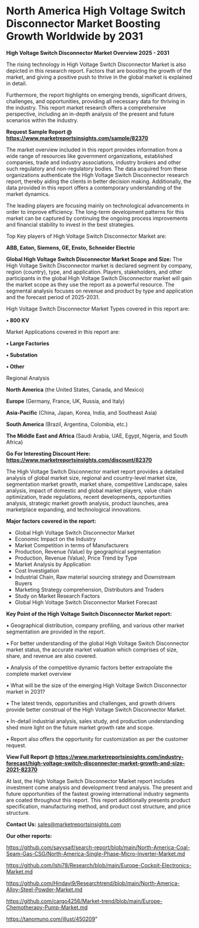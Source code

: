 # North America High Voltage Switch Disconnector Market Boosting Growth Worldwide by 2031

<Strong> High Voltage Switch Disconnector Market Overview 2025 - 2031</strong>

The rising technology in High Voltage Switch Disconnector Market is also depicted in this research report. Factors that are boosting the growth of the market, and giving a positive push to thrive in the global market is explained in detail.

Furthermore, the report highlights on emerging trends, significant drivers, challenges, and opportunities, providing all necessary data for thriving in the industry. This report market research offers a comprehensive perspective, including an in-depth analysis of the present and future scenarios within the industry.

<strong>Request Sample Report @ <a href=https://www.marketreportsinsights.com/sample/82370>https://www.marketreportsinsights.com/sample/82370</a></strong>

The market overview included in this report provides information from a wide range of resources like government organizations, established companies, trade and industry associations, industry brokers and other such regulatory and non-regulatory bodies. The data acquired from these organizations authenticate the High Voltage Switch Disconnector research report, thereby aiding the clients in better decision making. Additionally, the data provided in this report offers a contemporary understanding of the market dynamics.

The leading players are focusing mainly on technological advancements in order to improve efficiency. The long-term development patterns for this market can be captured by continuing the ongoing process improvements and financial stability to invest in the best strategies.

Top Key players of High Voltage Switch Disconnector Market are:

<strong>ABB, Eaton, Siemens, GE, Ensto, Schneider Electric</strong>

<strong><b>Global High Voltage Switch Disconnector Market Scope and Size:</b></strong>
The High Voltage Switch Disconnector market is declared segment by company, region (country), type, and application. Players, stakeholders, and other participants in the global High Voltage Switch Disconnector market will gain the market scope as they use the report as a powerful resource. The segmental analysis focuses on revenue and product by type and application and the forecast period of 2025-2031.

High Voltage Switch Disconnector Market Types covered in this report are:

<strong>• 800 KV</strong>

Market Applications covered in this report are:

<strong>• Large Factories

• Substation

• Other</strong> 

Regional Analysis

<strong>North America</strong> (the United States, Canada, and Mexico)

<strong>Europe</strong> (Germany, France, UK, Russia, and Italy)

<strong>Asia-Pacific</strong> (China, Japan, Korea, India, and Southeast Asia)

<strong>South America</strong> (Brazil, Argentina, Colombia, etc.)

<strong>The Middle East and Africa</strong> (Saudi Arabia, UAE, Egypt, Nigeria, and South Africa)

<strong>Go For Interesting Discount Here: <a href=https://www.marketreportsinsights.com/discount/82370>https://www.marketreportsinsights.com/discount/82370</a></strong>

The High Voltage Switch Disconnector market report provides a detailed analysis of global market size, regional and country-level market size, segmentation market growth, market share, competitive Landscape, sales analysis, impact of domestic and global market players, value chain optimization, trade regulations, recent developments, opportunities analysis, strategic market growth analysis, product launches, area marketplace expanding, and technological innovations.

<strong><b>Major factors covered in the report:</b></strong>
<ul>
  <li>Global High Voltage Switch Disconnector Market </li>
  <li>Economic Impact on the Industry</li>
  <li>Market Competition in terms of Manufacturers</li>
  <li>Production, Revenue (Value) by geographical segmentation</li>
  <li>Production, Revenue (Value), Price Trend by Type</li>
  <li>Market Analysis by Application</li>
  <li>Cost Investigation</li>
  <li>Industrial Chain, Raw material sourcing strategy and Downstream Buyers</li>
  <li>Marketing Strategy comprehension, Distributors and Traders</li>
  <li>Study on Market Research Factors</li>
  <li>Global High Voltage Switch Disconnector Market Forecast</li>
</ul>

<strong><b>Key Point of the High Voltage Switch Disconnector Market report:</b></strong>

• Geographical distribution, company profiling, and various other market segmentation are provided in the report.

• For better understanding of the global High Voltage Switch Disconnector market status, the accurate market valuation which comprises of size, share, and revenue are also covered.

• Analysis of the competitive dynamic factors better extrapolate the complete market overview

• What will be the size of the emerging High Voltage Switch Disconnector market in 2031?

• The latest trends, opportunities and challenges, and growth drivers provide better construal of the High Voltage Switch Disconnector Market.

• In-detail industrial analysis, sales study, and production understanding shed more light on the future market growth rate and scope.

• Report also offers the opportunity for customization as per the customer request.

<strong><b>View Full Report @ <a href=https://www.marketreportsinsights.com/industry-forecast/high-voltage-switch-disconnector-market-growth-and-size-2021-82370>https://www.marketreportsinsights.com/industry-forecast/high-voltage-switch-disconnector-market-growth-and-size-2021-82370</a></b></strong>


At last, the High Voltage Switch Disconnector Market report includes investment come analysis and development trend analysis. The present and future opportunities of the fastest growing international industry segments are coated throughout this report. This report additionally presents product specification, manufacturing method, and product cost structure, and price structure.

<strong>Contact Us:</strong>
sales@marketreportsinsights.com

<strong>Our other reports:</strong>

<a href=https://github.com/sayysaif/search-report/blob/main/North-America-Coal-Seam-Gas-CSG/North-America-Single-Phase-Micro-Inverter-Market.md>https://github.com/sayysaif/search-report/blob/main/North-America-Coal-Seam-Gas-CSG/North-America-Single-Phase-Micro-Inverter-Market.md</a>

<a href=https://github.com/Ishi78/Research/blob/main/Europe-Cockpit-Electronics-Market.md>https://github.com/Ishi78/Research/blob/main/Europe-Cockpit-Electronics-Market.md</a>

<a href=https://github.com/Hindavi9/Researchtrend/blob/main/North-America-Alloy-Steel-Powder-Market.md>https://github.com/Hindavi9/Researchtrend/blob/main/North-America-Alloy-Steel-Powder-Market.md</a>

<a href=https://github.com/cargo4256/Market-trend/blob/main/Europe-Chemotherapy-Pump-Market.md>https://github.com/cargo4256/Market-trend/blob/main/Europe-Chemotherapy-Pump-Market.md</a>

<a href=https://tanomuno.com/illust/450209>https://tanomuno.com/illust/450209</a>"
